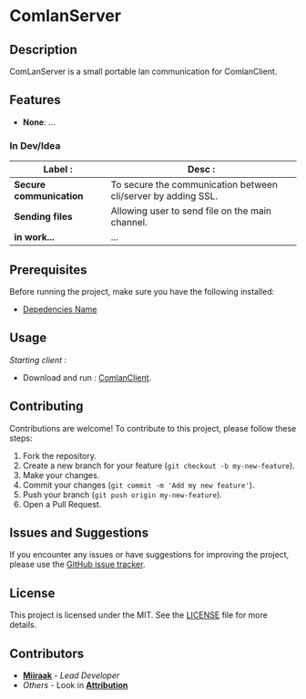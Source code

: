 # ComlanServer

## Description
ComLanServer is a small portable lan communication for ComlanClient.

## Features
- **None**: ...


### In Dev/Idea
|Label :|Desc :|
|---|---|
| **Secure communication** | To secure the communication between cli/server by adding SSL. | 
| **Sending files** | Allowing user to send file on the main channel. |
| **in work...** | ...

## Prerequisites

Before running the project, make sure you have the following installed:

- [Depedencies Name](LINK_HERE)

## Usage

*Starting client :*
- Download and run : [ComlanClient](https://github.com/Miiraak/ComLanClient).

## Contributing

Contributions are welcome! To contribute to this project, please follow these steps:

1. Fork the repository.
2. Create a new branch for your feature (`git checkout -b my-new-feature`).
3. Make your changes.
4. Commit your changes (`git commit -m 'Add my new feature'`).
5. Push your branch (`git push origin my-new-feature`).
6. Open a Pull Request.

## Issues and Suggestions
If you encounter any issues or have suggestions for improving the project, please use the [GitHub issue tracker](https://github.com/Miiraak/ComlanServer/issues).

## License
This project is licensed under the MIT. See the [LICENSE](./LICENSE) file for more details.

## Contributors
- **[Miiraak](https://github.com/miiraak)** - *Lead Developer*
- *Others* - Look in **[Attribution](/.github/Attribution_Links.md)**

